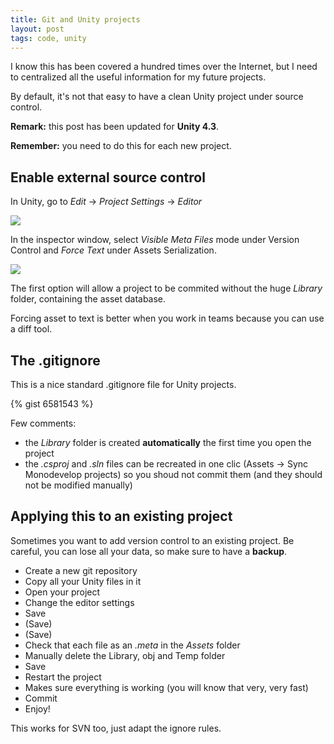```yaml
---
title: Git and Unity projects
layout: post
tags: code, unity
---
```


I know this has been covered a hundred times over the Internet, but I need to centralized all the useful information for my future projects.

By default, it's not that easy to have a clean Unity project under source control.

**Remark:** this post has been updated for **Unity 4.3**.

**Remember:** you need to do this for each new project.

## Enable external source control

In Unity, go to *Edit* -> *Project Settings* -> *Editor*

<img src="{{site.url}}/static/content/posts/2013-09-16/editor.png" />

In the inspector window, select *Visible Meta Files* mode under Version Control and *Force Text* under Assets Serialization.

<img src="{{site.url}}/static/content/posts/2013-09-16/inspector.png" />

The first option will allow a project to be commited without the huge *Library* folder, containing the asset database.

Forcing asset to text is better when you work in teams because you can use a diff tool.

## The .gitignore

This is a nice standard .gitignore file for Unity projects.

{% gist 6581543 %}

Few comments:

- the *Library* folder is created **automatically** the first time you open the project
- the *.csproj* and *.sln* files can be recreated in one clic (Assets -> Sync Monodevelop projects) so you shoud not commit them (and they should not be modified manually)

## Applying this to an existing project

Sometimes you want to add version control to an existing project. Be careful, you can lose all your data, so make sure to have a **backup**.

- Create a new git repository
- Copy all your Unity files in it
- Open your project
- Change the editor settings
- Save
- (Save)
- (Save)
- Check that each file as an *.meta* in the *Assets* folder
- Manually delete the Library, obj and Temp folder
- Save
- Restart the project
- Makes sure everything is working (you will know that very, very fast)
- Commit
- Enjoy!

This works for SVN too, just adapt the ignore rules.
